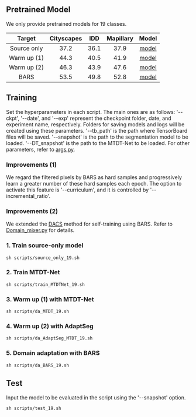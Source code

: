 ## Pretrained Model
We only provide pretrained models for 19 classes.

|    Target   | Cityscapes |  IDD | Mapillary | Model |
|:-----------:|:----------:|:----:|:---------:|:-----:|
| Source only |    37.2    | 36.1 |    37.9   |   [model](https://drive.google.com/file/d/1Ng7SZ16PywNoG_PiudnvrYluZTrPIHj_/view?usp=drive_link)   |
| Warm up (1) |    44.3    | 40.5 |    41.9   |   [model](https://drive.google.com/file/d/1CpTzScu4N3ofW9NHnFEf6l7xT9bBIj0E/view?usp=drive_link)   |
| Warm up (2) |    46.3    | 43.9 |    47.6   |   [model](https://drive.google.com/file/d/1_ebV2r8qBX21zuh52QzpMvpgVsoHoa5H/view?usp=drive_link)   |
|     BARS    |    53.5    | 49.8 |    52.8   |   [model](https://drive.google.com/file/d/1ujP3oSACTp-nwGs_Kcway1pF07_9dv2k/view?usp=drive_link)   |



## Training
Set the hyperparameters in each script. The main ones are as follows:
'--ckpt', '--date', and '--exp' represent the checkpoint folder, date, and experiment name, respectively. Folders for saving models and logs will be created using these parameters.
'--tb_path' is the path where TensorBoard files will be saved.
'--snapshot' is the path to the segmentation model to be loaded.
'--DT_snapshot' is the path to the MTDT-Net to be loaded.
For other parameters, refer to [args.py](args.py).

### Improvements (1)
We regard the filtered pixels by BARS as hard samples and progressively learn a greater number of these hard samples each epoch. The option to activate this feature is '--curriculum', and it is controlled by '--incremental_ratio'.

### Improvements (2)
We extended the [DACS](https://arxiv.org/abs/2007.08702) method for self-training using BARS. Refer to [Domain_mixer.py](network/domain_mixer) for details.


### 1. Train source-only model

```
sh scripts/source_only_19.sh
```


### 2. Train MTDT-Net

```
sh scripts/train_MTDTNet_19.sh
```


### 3. Warm up (1) with MTDT-Net

```
sh scripts/da_MTDT_19.sh
```

### 4. Warm up (2) with AdaptSeg

```
sh scripts/da_AdaptSeg_MTDT_19.sh
```


### 5. Domain adaptation with BARS

```
sh scripts/da_BARS_19.sh
```


## Test
Input the model to be evaluated in the script using the '--snapshot' option.
```
sh scripts/test_19.sh
```
